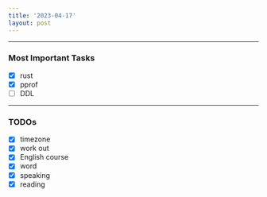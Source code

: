```yaml
---
title: '2023-04-17'
layout: post
---
```


---

### Most Important Tasks

- [x] rust
- [x] pprof
- [ ] DDL

---

### TODOs

- [x] timezone
- [x] work out
- [x] English course
- [x] word
- [x] speaking
- [x] reading
